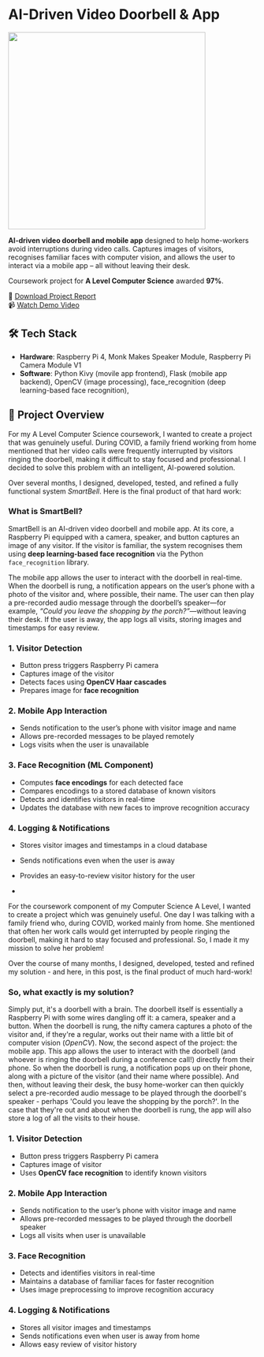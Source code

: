 # AI-Driven Video Doorbell & App

<img src="https://github.com/user-attachments/assets/64f4779e-6d94-4b91-859b-e068ba9318a2" width="400">

**AI-driven video doorbell and mobile app** designed to help home-workers avoid interruptions during video calls. Captures images of visitors, recognises familiar faces with computer vision, and allows the user to interact via a mobile app – all without leaving their desk. 

Coursework project for **A Level Computer Science** awarded **97%**.  

📄 [Download Project Report](https://orlandoalexander.wordpress.com/wp-content/uploads/2022/10/smartbell-report.docx)<br>
📹 [Watch Demo Video ](https://www.youtube.com/watch?v=hvcWZEq3k6o)  


## 🛠 Tech Stack

- **Hardware**: Raspberry Pi 4, Monk Makes Speaker Module, Raspberry Pi Camera Module V1
- **Software**: Python Kivy (movile app frontend), Flask (mobile app backend), OpenCV (image processing), face_recognition (deep learning-based face recognition),


## 📝 Project Overview

For my A Level Computer Science coursework, I wanted to create a project that was genuinely useful. During COVID, a family friend working from home mentioned that her video calls were frequently interrupted by visitors ringing the doorbell, making it difficult to stay focused and professional. I decided to solve this problem with an intelligent, AI-powered solution.  

Over several months, I designed, developed, tested, and refined a fully functional system *SmartBell*. Here is the final product of that hard work:

### What is SmartBell?

SmartBell is an AI-driven video doorbell and mobile app. At its core, a Raspberry Pi equipped with a camera, speaker, and button captures an image of any visitor. If the visitor is familiar, the system recognises them using **deep learning-based face recognition** via the Python `face_recognition` library.  

The mobile app allows the user to interact with the doorbell in real-time. When the doorbell is rung, a notification appears on the user’s phone with a photo of the visitor and, where possible, their name. The user can then play a pre-recorded audio message through the doorbell’s speaker—for example, *“Could you leave the shopping by the porch?”*—without leaving their desk. If the user is away, the app logs all visits, storing images and timestamps for easy review.


### 1. Visitor Detection
- Button press triggers Raspberry Pi camera  
- Captures image of the visitor  
- Detects faces using **OpenCV Haar cascades**  
- Prepares image for **face recognition**

### 2. Mobile App Interaction
- Sends notification to the user’s phone with visitor image and name  
- Allows pre-recorded messages to be played remotely  
- Logs visits when the user is unavailable  

### 3. Face Recognition (ML Component)
- Computes **face encodings** for each detected face  
- Compares encodings to a stored database of known visitors  
- Detects and identifies visitors in real-time  
- Updates the database with new faces to improve recognition accuracy  

### 4. Logging & Notifications
- Stores visitor images and timestamps in a cloud database  
- Sends notifications even when the user is away  
- Provides an easy-to-review visitor history for the user

- 

For the coursework component of my Computer Science A Level, I wanted to create a project which was genuinely useful. One day I was talking with a family friend who, during COVID, worked mainly from home. She mentioned that often her work calls would get interrupted by people ringing the doorbell, making it hard to stay focused and professional. So, I made it my mission to solve her problem!

Over the course of many months, I designed, developed, tested and refined my solution - and here, in this post, is the final product of much hard-work!

### **So, what exactly is my solution?**

Simply put, it's a doorbell with a brain. The doorbell itself is essentially a Raspberry Pi with some wires dangling off it: a camera, speaker and a button. When the doorbell is rung, the nifty camera captures a photo of the visitor and, if they're a regular, works out their name with a little bit of computer vision (_OpenCV_). Now, the second aspect of the project: the mobile app. This app allows the user to interact with the doorbell (and whoever is ringing the doorbell during a conference call!) directly from their phone. So when the doorbell is rung, a notification pops up on their phone, along with a picture of the visitor (and their name where possible). And then, without leaving their desk, the busy home-worker can then quickly select a pre-recorded audio message to be played through the doorbell's speaker - perhaps 'Could you leave the shopping by the porch?'. In the case that they're out and about when the doorbell is rung, the app will also store a log of all the visits to their house.


### 1. Visitor Detection
- Button press triggers Raspberry Pi camera  
- Captures image of visitor  
- Uses **OpenCV face recognition** to identify known visitors  

### 2. Mobile App Interaction
- Sends notification to the user’s phone with visitor image and name  
- Allows pre-recorded messages to be played through the doorbell speaker  
- Logs all visits when user is unavailable  

### 3. Face Recognition
- Detects and identifies visitors in real-time  
- Maintains a database of familiar faces for faster recognition  
- Uses image preprocessing to improve recognition accuracy  

### 4. Logging & Notifications
- Stores all visitor images and timestamps  
- Sends notifications even when user is away from home  
- Allows easy review of visitor history
